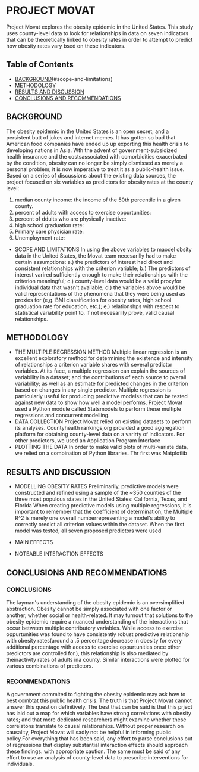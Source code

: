 # PROJECT MOVAT
Project Movat explores the obesity epidemic in the United States. This study uses county-level data to look for relationships in data on seven indicators that can be theoretically linked to obesity rates in order to attempt to predict how obesity rates vary bsed on these indicators. 

## Table of Contents
* [BACKGROUND](#background)(#scope-and-limitations)
* [METHODOLOGY](#methodology)
* [RESULTS AND DISCUSSION](#results-and-discussion)
* [CONCLUSIONS AND RECOMMENDATIONS](#conclusions-and-recommendations)

## BACKGROUND
The obesity epidemic in the United States is an open secret; and a persistent butt of jokes and internet memes. It has gotten so
bad that American food companies have ended up up exporting this health crisis to developing nations in Asia. Wth the advent of government-subsidized health insurance and the costsassociated with comorbidities exacerbated by the condition, obesity can no longer be simply dismissed as merely a personal problem; it is now imperative to treat it as a public-health issue. Based on a series of discussions about the existing data sources, the project focused on six variables as predictors for obesity rates at the county level: 
1. median county income: the income of the 50th percentile in a given county. 
2. percent of adults with access to exercise oppurtunities: 
3. percent of ddults who are physically inactive:
4. high school graduation rate:
5. Primary care physician rate: 
6. Unemployment rate:
 
* SCOPE AND LIMITATIONS
In using the above variables to maodel obsity data in the United States, the Movat team necesarilly had to make certain assumptions: 
a.) the predictors of interest had direct and consistent relationships with the criterion variable;
b.) The predictors of interest varired sufficiently enough to make their relationships with the criterion meaningful;
c.) county-level data would be a valid proxyfor individual data that wasn't available;
d.) the variables abvoe would be valid representations of the phenomena that they were being used as proxies for (e,g. BMI classification for obesity rates, high school graduation rate for education, etc.);
e.) relationshps with respect to statistical variability point to, if not necesarilly prove, valid causal relationships.


## METHODOLOGY
* THE MULTIPLE REGRESSION METHOD
Multiple linear regression is an excellent exploratory method for determining the existence and intensity of relationships a criterion variable shares with several predictor variables. At its face, a multiple regression can explain the sources of variability in a dataset; and the contributions of each source to pverall variability; as well as an estimate for predicted changes in the criterion based on changes in any single predictor. Multiple regression is particularly useful for producing predictive modelss that can be tested against new data to show how well a model performs.  Project Movat used a Python module called Statsmodels to perform these multiple regressions and concurrent modelling. 
* DATA COLLECTION
Project Movat relied on existing datasets to perform its analyses. Countyhealth rankings,org provided a good aggregation platform for obtaining county-level data on a varirty of indicators. For other predictors, we used an Application Program Interface 
* PLOTTING THE DATA
In order to make valid plots of multi-variate data, we relied on a combination of Python libraries. Thr first was Matplotlib

## RESULTS AND DISCUSSION
* MODELLING OBESITY RATES
Preliminarily, predictive models were constructed and refined using a sample of the ~350 counties of the three most populous states in the United States: California, Texas, and Florida 
When creating predictive models using multiple regressions, it is important to remember that the coefficient of determination, the Multiple R^2 is merely one overall numberrepresenting a model's ability to correctly oredict all criterion values within the dataset. When the first model was tested, all seven proposed predictors were used

* MAIN EFFECTS
* NOTEABLE INTERACTION EFFECTS

## CONCLUSIONS AND RECOMMENDATIONS

### CONCLUSIONS
The layman's understanding of the obesity epidemic is an oversimplified abstraction. Obesity cannot be simply associated with one factor or another, whether social or health-related. 
It may turnout that solutions to the obesity epidemic require a nuanced understanding of the interactions that occur between multiple contributory variables. While access to exercise oppurtunities was found to have consistently robust predictive relationship with obesity rates(around a .5 percentage decrease in obesity for every additional percentage with access to exercise oppurtunities once other predictors are controlled for.), this relationship is also mediated by theinactivity rates of adults ina county. Similar interactions were plotted for various combinations of predictors. 

### RECOMMENDATIONS
A government commited to fighting the obesity epidemic may ask how to best combtat this public health crisis. The truth is that Project Movat cannot answer this question definitively. The best that can be said is that this prject has laid out a map for which variables have strong correlations with obesity rates; and that more dedicated researchers might examine whether these correlatons translate to causal relationships. Without proper research on causality, Project Movat will sadly not be helpful in informing public policy.For everything that has been said, any effort to parse conclusions out of regressions that display substantial interaction effects should  approach these findings.  with appropriate caution. The same must be said of any effort to use an analysis of county-level data to prescribe interventions for individuals. 
